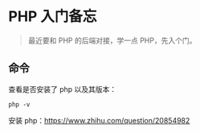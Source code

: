 # PHP 入门备忘

> 最近要和 PHP 的后端对接，学一点 PHP，先入个门。

## 命令

查看是否安装了 php 以及其版本：

    php -v

安装 php：https://www.zhihu.com/question/20854982


